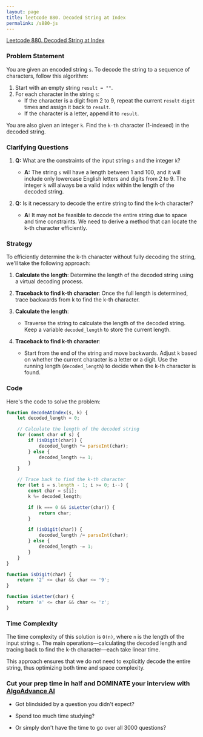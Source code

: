 ```yaml
---
layout: page
title: leetcode 880. Decoded String at Index
permalink: /s880-js
---
```

[Leetcode 880. Decoded String at Index](https://algoadvance.github.io/algoadvance/l880)
### Problem Statement

You are given an encoded string `s`. To decode the string to a sequence of characters, follow this algorithm:

1. Start with an empty string `result = ""`.
2. For each character in the string `s`:
   - If the character is a digit from 2 to 9, repeat the current `result` `digit` times and assign it back to `result`.
   - If the character is a letter, append it to `result`.

You are also given an integer `k`. Find the `k-th` character (1-indexed) in the decoded string.

### Clarifying Questions

1. **Q:** What are the constraints of the input string `s` and the integer `k`?
   - **A:** The string `s` will have a length between 1 and 100, and it will include only lowercase English letters and digits from 2 to 9. The integer `k` will always be a valid index within the length of the decoded string.

2. **Q:** Is it necessary to decode the entire string to find the k-th character?
   - **A:** It may not be feasible to decode the entire string due to space and time constraints. We need to derive a method that can locate the k-th character efficiently.

### Strategy

To efficiently determine the k-th character without fully decoding the string, we'll take the following approach:

1. **Calculate the length**: Determine the length of the decoded string using a virtual decoding process.
2. **Traceback to find k-th character**: Once the full length is determined, trace backwards from k to find the k-th character.

1. **Calculate the length**: 
   - Traverse the string to calculate the length of the decoded string. Keep a variable `decoded_length` to store the current length.
   
2. **Traceback to find k-th character**:
   - Start from the end of the string and move backwards. Adjust `k` based on whether the current character is a letter or a digit. Use the running length (`decoded_length`) to decide when the k-th character is found.

### Code

Here's the code to solve the problem:

```javascript
function decodeAtIndex(s, k) {
    let decoded_length = 0;

    // Calculate the length of the decoded string
    for (const char of s) {
        if (isDigit(char)) {
            decoded_length *= parseInt(char);
        } else {
            decoded_length += 1;
        }
    }

    // Trace back to find the k-th character
    for (let i = s.length - 1; i >= 0; i--) {
        const char = s[i];
        k %= decoded_length;

        if (k === 0 && isLetter(char)) {
            return char;
        }

        if (isDigit(char)) {
            decoded_length /= parseInt(char);
        } else {
            decoded_length -= 1;
        }
    }
}

function isDigit(char) {
    return '2' <= char && char <= '9';
}

function isLetter(char) {
    return 'a' <= char && char <= 'z';
}
```

### Time Complexity

The time complexity of this solution is `O(n)`, where `n` is the length of the input string `s`. The main operations—calculating the decoded length and tracing back to find the k-th character—each take linear time.

This approach ensures that we do not need to explicitly decode the entire string, thus optimizing both time and space complexity.


### Cut your prep time in half and DOMINATE your interview with [AlgoAdvance AI](https://algoAdvance.com)

- Got blindsided by a question you didn't expect?

- Spend too much time studying?

- Or simply don't have the time to go over all 3000 questions?

